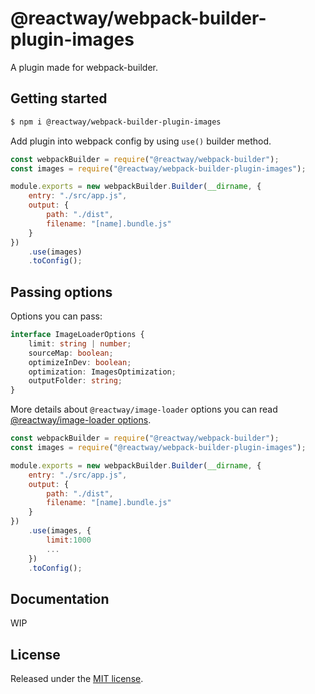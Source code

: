 # @reactway/webpack-builder-plugin-images

A plugin made for webpack-builder.

## Getting started

```sh
$ npm i @reactway/webpack-builder-plugin-images
```

Add plugin into webpack config by using `use()` builder method.

```js
const webpackBuilder = require("@reactway/webpack-builder");
const images = require("@reactway/webpack-builder-plugin-images");

module.exports = new webpackBuilder.Builder(__dirname, {
    entry: "./src/app.js",
    output: {
        path: "./dist",
        filename: "[name].bundle.js"
    }
})
    .use(images)
    .toConfig();
```

## Passing options

Options you can pass:

```ts
interface ImageLoaderOptions {
    limit: string | number;
    sourceMap: boolean;
    optimizeInDev: boolean;
    optimization: ImagesOptimization;
    outputFolder: string;
}
```

More details about `@reactway/image-loader` options you can read [@reactway/image-loader options](https://github.com/reactway/webpack-builder/tree/dev/packages/image-loader#passing-options).

```js
const webpackBuilder = require("@reactway/webpack-builder");
const images = require("@reactway/webpack-builder-plugin-images");

module.exports = new webpackBuilder.Builder(__dirname, {
    entry: "./src/app.js",
    output: {
        path: "./dist",
        filename: "[name].bundle.js"
    }
})
    .use(images, {
        limit:1000
        ...
    })
    .toConfig();
```

## Documentation

WIP

## License

Released under the [MIT license](LICENSE).
